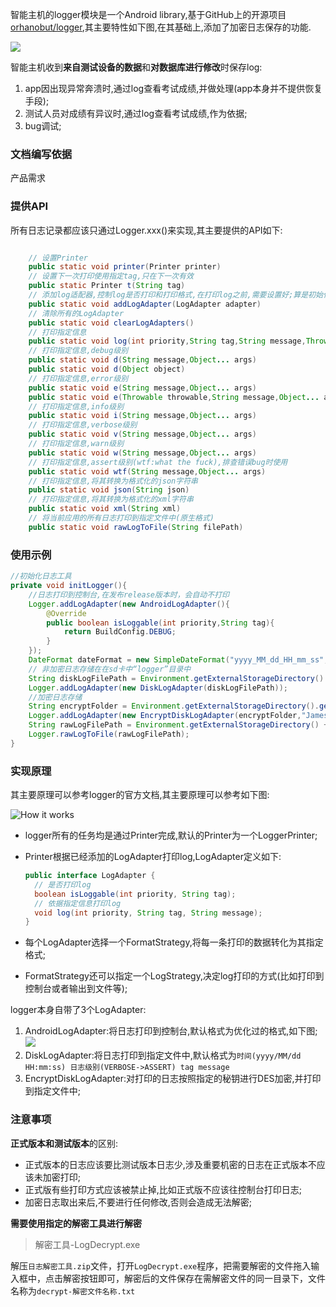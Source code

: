 智能主机的logger模块是一个Android library,基于GitHub上的开源项目[orhanobut/logger](https://github.com/orhanobut/logger),其主要特性如下图,在其基础上,添加了加密日志保存的功能.

![](https://github.com/orhanobut/logger/raw/master/art/logger_output.png)

智能主机收到**来自测试设备的数据**和**对数据库进行修改**时保存log:

1. app因出现异常奔溃时,通过log查看考试成绩,并做处理(app本身并不提供恢复手段);
2. 测试人员对成绩有异议时,通过log查看考试成绩,作为依据;
3. bug调试;

### 文档编写依据
产品需求

### 提供API

所有日志记录都应该只通过Logger.xxx()来实现,其主要提供的API如下:
```java

	// 设置Printer
	public static void printer(Printer printer)
	// 设置下一次打印使用指定tag,只在下一次有效
	public static Printer t(String tag)
	// 添加log适配器,控制log是否打印和打印格式,在打印log之前,需要设置好;算是初始化
	public static void addLogAdapter(LogAdapter adapter)
    // 清除所有的LogAdapter
    public static void clearLogAdapters()
    // 打印指定信息
	public static void log(int priority,String tag,String message,Throwable throwable)
	// 打印指定信息,debug级别
	public static void d(String message,Object... args)
	public static void d(Object object)
	// 打印指定信息,error级别
	public static void e(String message,Object... args)
	public static void e(Throwable throwable,String message,Object... args)
	// 打印指定信息,info级别
	public static void i(String message,Object... args)
	// 打印指定信息,verbose级别
	public static void v(String message,Object... args)
	// 打印指定信息,warn级别
	public static void w(String message,Object... args)
	// 打印指定信息,assert级别(wtf:what the fuck),排查错误bug时使用
	public static void wtf(String message,Object... args)
	// 打印指定信息,将其转换为格式化的json字符串
	public static void json(String json)
	// 打印指定信息,将其转换为格式化的xml字符串
	public static void xml(String xml)
    // 将当前应用的所有日志打印到指定文件中(原生格式)
    public static void rawLogToFile(String filePath)
```

### 使用示例

```java
//初始化日志工具
private void initLogger(){
	//日志打印到控制台,在发布release版本时，会自动不打印
	Logger.addLogAdapter(new AndroidLogAdapter(){
		@Override
		public boolean isLoggable(int priority,String tag){
			return BuildConfig.DEBUG;
		}
	});
	DateFormat dateFormat = new SimpleDateFormat("yyyy_MM_dd_HH_mm_ss",Locale.CHINA);
	// 非加密日志存储在在sd卡中“logger”目录中
	String diskLogFilePath = Environment.getExternalStorageDirectory() + "/logger/" + dateFormat.format(Calendar.getInstance().getTime()) + ".txt";
	Logger.addLogAdapter(new DiskLogAdapter(diskLogFilePath));
	//加密日志存储
	String encryptFolder = Environment.getExternalStorageDirectory().getAbsolutePath() + "/fair/play/";
	Logger.addLogAdapter(new EncryptDiskLogAdapter(encryptFolder,"James",LOG_ENCRYPT_KEY));
	String rawLogFilePath = Environment.getExternalStorageDirectory() + "/raw_log/" + dateFormat.format(Calendar.getInstance().getTime()) +".txt";
	Logger.rawLogToFile(rawLogFilePath);
}
```



### 实现原理 ###

其主要原理可以参考logger的官方文档,其主要原理可以参考如下图:

![How it works](https://github.com/orhanobut/logger/raw/master/art/how_it_works.png)   

- logger所有的任务均是通过Printer完成,默认的Printer为一个LoggerPrinter;

- Printer根据已经添加的LogAdapter打印log,LogAdapter定义如下:

  ```java
  public interface LogAdapter {
    // 是否打印log
    boolean isLoggable(int priority, String tag);
    // 依据指定信息打印log
    void log(int priority, String tag, String message);
  }
  ```

- 每个LogAdapter选择一个FormatStrategy,将每一条打印的数据转化为其指定格式;

- FormatStrategy还可以指定一个LogStrategy,决定log打印的方式(比如打印到控制台或者输出到文件等);

logger本身自带了3个LogAdapter:

1. AndroidLogAdapter:将日志打印到控制台,默认格式为优化过的格式,如下图;![](https://github.com/orhanobut/logger/raw/master/art/logcat_options.png)
2. DiskLogAdapter:将日志打印到指定文件中,默认格式为`时间(yyyy/MM/dd  HH:mm:ss) 日志级别(VERBOSE->ASSERT) tag message`
3. EncryptDiskLogAdapter:对打印的日志按照指定的秘钥进行DES加密,并打印到指定文件中;

### 注意事项

**正式版本和测试版本**的区别:

- 正式版本的日志应该要比测试版本日志少,涉及重要机密的日志在正式版本不应该未加密打印;
- 正式版有些打印方式应该被禁止掉,比如正式版不应该往控制台打印日志;
- 加密日志取出来后,不要进行任何修改,否则会造成无法解密;



**需要使用指定的解密工具进行解密**

> 解密工具-LogDecrypt.exe

解压`日志解密工具.zip`文件，打开`LogDecrypt.exe`程序，把需要解密的文件拖入输入框中，点击解密按钮即可，解密后的文件保存在需解密文件的同一目录下，文件名称为`decrypt-解密文件名称.txt`